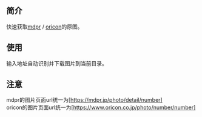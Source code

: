## 简介

快速获取[mdpr](https://mdpr.jp/) / [oricon](https://www.oricon.co.jp)的原图。

## 使用

输入地址自动识别并下载图片到当前目录。

## 注意
mdpr的图片页面url统一为[https://mdpr.jp/photo/detail/number]  
oricon的图片页面url统一为[https://www.oricon.co.jp/photo/number/number]